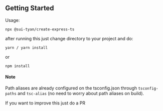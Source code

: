 ## Getting Started

Usage:

```
npx @sui-tyan/create-express-ts
```

after running this just change directory to your project and do:

```
yarn / yarn install
```

or

```
npm install
```

#### Note

Path aliases are already configured on the tsconfig.json through `tsconfig-paths` and `tsc-alias`
(no need to worry about path aliases on build).

If you want to improve this just do a PR
